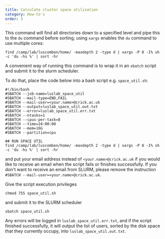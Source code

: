 ```yaml
---
title: Calculate cluster space utilisation
category: How-to's
order: 3
---
```


This command will find all directories down to a specified level and pipe this to the `du` command before sorting; using `xargs` enables the `du` command to use multiple cores:

```
find /camp/lab/luscomben/home/ -maxdepth 2 -type d | xargs -P 8 -I% sh -c 'du -hs %' | sort -hr
```

A convenient way of running this command is to wrap it in an `sbatch` script and submit it to the slurm scheduler. 

To do that, place the code below into a bash script e.g. `space_util.sh`: 

```
#!/bin/bash
#SBATCH --job-name=luslab_space_util
#SBATCH --mail-type=END,FAIL
#SBATCH --mail-user=<your.name>@crick.ac.uk
#SBATCH --output=luslab_space_util.out.txt
#SBATCH --error=luslab_space_util.err.txt
#SBATCH --ntasks=1
#SBATCH --cpus-per-task=8
#SBATCH --time=24:00:00
#SBATCH --mem=16G
#SBATCH --partition=cpu

## RUN SPACE UTIL
find /camp/lab/luscomben/home/ -maxdepth 2 -type d | xargs -P 8 -I% sh -c 'du -hs %' | sort -hr
```

and put your email address instead of `<your.name>@crick.ac.uk` if you would like to receive an email when the script fails or finishes successfully. If you don't want to receive an email from SLURM, please remove the instruction `#SBATCH --mail-user=<your.name>@crick.ac.uk`.

Give the script execution privileges

```
chmod 755 space_util.sh
```

and submit it to the SLURM scheduler

```
sbatch space_util.sh
```

Any errors will be logged in `luslab_space_util.err.txt`, and if the script finished successfully, it will output the list of users, sorted by the disk space that they currently occupy, into `luslab_space_util.out.txt`.
